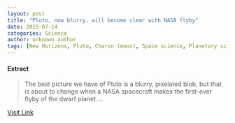 ```yaml
---
layout: post
title: "Pluto, now blurry, will become clear with NASA flyby"
date: 2015-07-14
categories: Science
author: unknown author
tags: [New Horizons, Pluto, Charon (moon), Space science, Planetary science, Solar System, Outer space, Astronomy, Spaceflight, Astronomical objects, Bodies of the Solar System, Physical sciences]
---
```





#### Extract
>The best picture we have of Pluto is a blurry, pixelated blob, but that is about to change when a NASA spacecraft makes the first-ever flyby of the dwarf planet....



[Visit Link](http://phys.org/news348282327.html)


